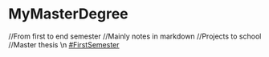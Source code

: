 # MyMasterDegree
//From first to end semester
//Mainly notes in markdown
//Projects to school
//Master thesis
\n
[#FirstSemester](https://github.com/Bezobsahu/MyMasterDegree/blob/main/FirstSemester)

